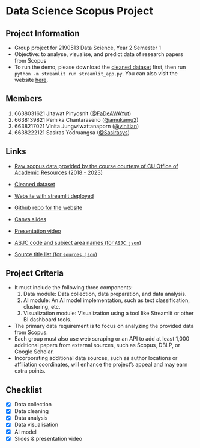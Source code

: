 # Data Science Scopus Project

## Project Information
- Group project for 2190513 Data Science, Year 2 Semester 1
- Objective: to analyse, visualise, and predict data of research papers from Scopus
- To run the demo, please download the [cleaned dataset](https://drive.google.com/drive/folders/1zEumhkVybecdpP9SETxyF5gMEYWHQbdJ?usp=sharing) first, then run `python -m streamlit run streamlit_app.py`. You can also visit the website [here](https://papers-please-proj.streamlit.app/).

<!-- github button from https://buttons.github.io/ -->

## Members
1. 6638031621 Jitawat Pinyosnit ([@FaDeAWAYut](https://github.com/FaDeAWAYut))
2. 6638139821 Pemika Chantaraseno ([@amukamu2](https://github.com/amukamu2))
3. 6638217021 Vinita Jungwiwattanaporn ([@vinitian](https://github.com/vinitian))
4. 6638222121 Sasiras Yodruangsa ([@Sasirasys](https://github.com/Sasirasys))

## Links
- [Raw scopus data provided by the course courtesy of CU Office of Academic Resources (2018 - 2023)](https://drive.google.com/file/d/107WikNVtve-QY7I7-pMsdFFHpAnNFxmO/view?usp=sharing)
- [Cleaned dataset](https://drive.google.com/drive/folders/1zEumhkVybecdpP9SETxyF5gMEYWHQbdJ?usp=sharing)
- [Website with streamlit deployed](https://papers-please-proj.streamlit.app/)
- [Github repo for the website](https://github.com/vinitian/data-sci-scopus-proj-deploy/)
- [Canva slides](https://www.canva.com/design/DAGYxJrBT20/QMKzpyGfFteFY3Z1_OxiDQ/edit?utm_content=DAGYxJrBT20&utm_campaign=designshare&utm_medium=link2&utm_source=sharebutton)
- [Presentation video](https://www.youtube.com/watch?v=-UBhfoKy7so)

- [ASJC code and subject area names (for `ASJC.json`)](https://service.elsevier.com/app/answers/detail/a_id/15181/supporthub/scopus/)
- [Source title list (for `sources.json`)](https://www.elsevier.com/products/scopus/content#4-titles-on-scopus)

## Project Criteria
- It must include the following three components:
  1. Data module: Data collection, data preparation, and data analysis.
  2. AI module:  An AI model implementation, such as text classification, clustering, etc.
  3. Visualization module: Visualization using a tool like Streamlit or other BI dashboard tools.
- The primary data requirement is to focus on analyzing the provided data from Scopus.
- Each group must also use web scraping or an API to add at least 1,000 additional papers from external sources, such as Scopus, DBLP, or Google Scholar. 
- Incorporating additional data sources, such as author locations or affiliation coordinates, will enhance the project’s appeal and may earn extra points.

## Checklist
- [x] Data collection
- [x] Data cleaning
- [x] Data analysis
- [x] Data visualisation
- [x] AI model
- [x] Slides & presentation video
